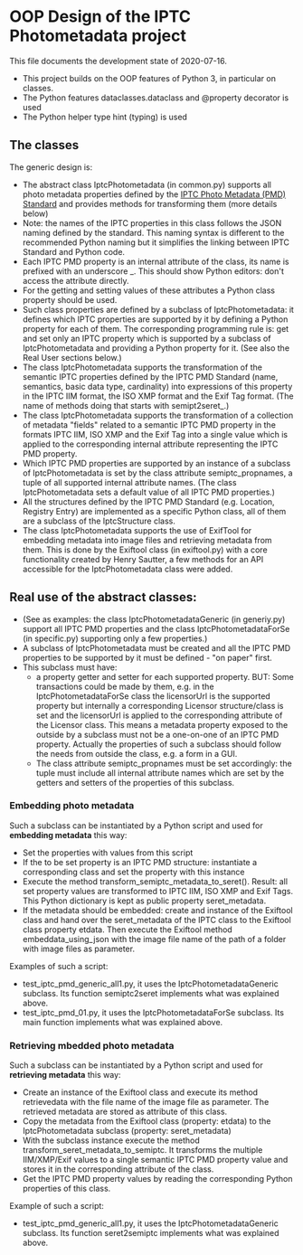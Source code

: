 # OOP Design of the IPTC Photometadata project

This file documents the development state of 2020-07-16.

* This project builds on the OOP features of Python 3, in particular on classes.
* The Python features dataclasses.dataclass and @property decorator is used
* The Python helper type hint (typing) is used

## The classes
The generic design is:
* The abstract class IptcPhotometadata (in common.py) supports all photo metadata properties defined by the [IPTC Photo Metadata (PMD) Standard](https://www.iptc.org/std/photometadata/specification/IPTC-PhotoMetadata) and provides methods for transforming them (more details below)
* Note: the names of the IPTC properties in this class follows the JSON naming defined by the standard. This naming syntax is different to the recommended Python naming but it simplifies the linking between IPTC Standard and Python code.
* Each IPTC PMD property is an internal attribute of the class, its name is prefixed with an underscore _. This should show Python editors: don't access the attribute directly. 
* For the getting and setting values of these attributes a Python class property should be used.
* Such class properties are defined by a subclass of IptcPhotometadata: it defines which IPTC properties are supported by it by defining a Python property for each of them.  The corresponding programming rule is: get and set only an IPTC property which is supported by a subclass of IptcPhotometadata and providing a Python property for it. (See also the Real User sections below.)
* The class IptcPhotometadata supports the transformation of the semantic IPTC properties defined by the IPTC PMD Standard (name, semantics, basic data type, cardinality) into expressions of this property in the IPTC IIM format, the ISO XMP format and the Exif Tag format. (The name of methods doing that starts with semipt2seret_.)
* The class IptcPhotometadata supports the transformation of a collection of metadata "fields" related to a semantic IPTC PMD property in the formats IPTC IIM, ISO XMP and the Exif Tag into a single value which is applied to the corresponding internal attribute representing the IPTC PMD property.
* Which IPTC PMD properties are supported by an instance of a subclass of IptcPhotometadata is set by the class attribute semiptc_propnames, a tuple of all supported internal attribute names. (The class IptcPhotometadata sets a default value of all IPTC PMD properties.)
* All the structures defined by the IPTC PMD Standard (e.g. Location, Registry Entry) are implemented as a specific Python class, all of them are a subclass of the IptcStructure class.
* The class IptcPhotometadata supports the use of ExifTool for embedding metadata into image files and retrieving metadata from them. This is done by the Exiftool class (in exiftool.py) with a core functionality created by Henry Sautter, a few methods for an API accessible for the IptcPhotometadata class were added.
   
##  Real use of the abstract classes:

* (See as examples: the class IptcPhotometadataGeneric (in generiy.py) support all IPTC PMD properties and the class IptcPhotometadataForSe (in specific.py) supporting only a few properties.)
* A subclass of IptcPhotometadata must be created and all the IPTC PMD properties to be supported by it must be defined - "on paper" first.
* This subclass must have:
    * a property getter and setter for each supported property. BUT: Some transactions could be made by them, e.g. in the IptcPhotometadataForSe class the licensorUrl is the supported property but internally a corresponding Licensor structure/class is set and the licensorUrl is applied to the corresponding attribute of the Licensor class. This means a metadata property exposed to the outside by a subclass must not be a one-on-one of an IPTC PMD property. Actually the properties of such a subclass should follow the needs from outside the class, e.g. a form in a GUI.
    * The class attribute semiptc_propnames must be set accordingly: the tuple must include all internal attribute names which are set by the getters and setters of the properties of this subclass. 

### Embedding photo metadata

Such a subclass can be instantiated by a Python script and used for **embedding metadata** this way:
* Set the properties with values from this script
* If the to be set property is an IPTC PMD structure: instantiate a corresponding class and set the property with this instance
* Execute the method transform_semiptc_metadata_to_seret(). Result: all set property values are transformed to IPTC IIM, ISO XMP and Exif Tags. This Python dictionary is kept as public property seret_metadata.
* If the metadata should be embedded: create and instance of the Exiftool class and hand over the seret_metadata of the IPTC class to the Exiftool class property etdata. Then execute the Exiftool method embeddata_using_json with the image file name of the path of a folder with image files as parameter.

Examples of such a script: 
* test_iptc_pmd_generic_all1.py, it uses the IptcPhotometadataGeneric subclass. Its function semiptc2seret implements what was explained above.
* test_iptc_pmd_01.py, it uses the IptcPhotometadataForSe subclass. Its main function implements what was explained above.

### Retrieving mbedded photo metadata

Such a subclass can be instantiated by a Python script and used for **retrieving metadata** this way:

* Create an instance of the Exiftool class and execute its method retrievedata with the file name of the image file as parameter. The retrieved metadata are stored as attribute of this class.
* Copy the metadata from the Exiftool class (property: etdata) to the IptcPhotometadata subclass (property: seret_metadata)
* With the subclass instance execute the method transform_seret_metadata_to_semiptc. It transforms the multiple IIM/XMP/Exif values to a single semantic IPTC PMD property value and stores it in the corresponding attribute of the class.
* Get the IPTC PMD property values by reading the corresponding Python properties of this class.

Example of such a script: 
* test_iptc_pmd_generic_all1.py, it uses the IptcPhotometadataGeneric subclass. Its function seret2semiptc implements what was explained above.

